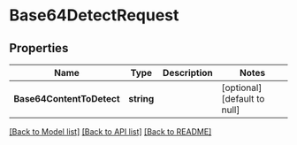 # Base64DetectRequest

## Properties
Name | Type | Description | Notes
------------ | ------------- | ------------- | -------------
**Base64ContentToDetect** | **string** |  | [optional] [default to null]

[[Back to Model list]](../README.md#documentation-for-models) [[Back to API list]](../README.md#documentation-for-api-endpoints) [[Back to README]](../README.md)


